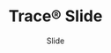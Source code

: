 ---
title: "Trace® Slide"
image_primary: "img/Arktura-Trace-Slide-Ceiling-Feature-Image-v1-1600x1600.png"
image_secondary: "img/Arktura-Trace-Slide-panel-system-Office-Reception-Lounge-view01-scaled.jpg"
description: "Trace%AE%20Slide%27s%202%27x4%27%20powder-coated%20aluminum%20torsion%20spring%20panels%20evoke%20the%20outdoors%20through%20their%20biomorphic%20pattern%20that%20echoes%20the%20imagery%20of%20babbling%20brooks%20or%20ancient%20tree%20bark.%20Add%20visual%20depth%20and%20illumination%20to%20your%20space%20by%20incorporating%20our%20integrated%20InLine%20Lighting%20or%20Backlighting%20options.%20Or%20optimize%20wellness%20by%20enhancing%20acoustic%20comfort%20and%20reducing%20the%20impact%20of%20noise%20with%20our%20high-performance%20Soft%20Sound%AE%20backers."
designer: "Arktura"
subtitle: "Slide"
href: "https://arktura.com/product/trace-slide/"
tags: 
  - "arktura"
  - "Acoustic"
  - "Ceiling Panels"
  - "Lighting"
  - "Wall Panels"
  - "wall-panels"
category: "wall-panels"
manufacturer: "Arktura"
slug: "/manufacturers/arktura/wall-panels/arktura-trace-slide"
---